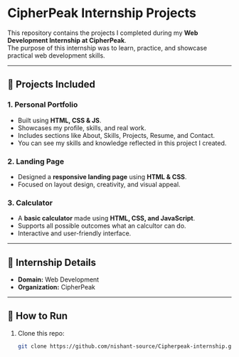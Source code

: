 # CipherPeak Internship Projects

This repository contains the projects I completed during my **Web Development Internship at CipherPeak**.  
The purpose of this internship was to learn, practice, and showcase practical web development skills.

---

## 📂 Projects Included

### 1. Personal Portfolio
- Built using **HTML, CSS & JS**.
- Showcases my profile, skills, and real work.
- Includes sections like About, Skills, Projects, Resume, and Contact.
- You can see my skills and knowledge reflected in this project I created.

### 2. Landing Page
- Designed a **responsive landing page** using **HTML & CSS**.
- Focused on layout design, creativity, and visual appeal.

### 3. Calculator
- A **basic calculator** made using **HTML, CSS, and JavaScript**.
- Supports all possible outcomes what an calcultor can do.
- Interactive and user-friendly interface.

---

## 🚀 Internship Details
- **Domain:** Web Development  
- **Organization:** CipherPeak    

---

## 🔗 How to Run
1. Clone this repo:
   ```bash
   git clone https://github.com/nishant-source/Cipherpeak-internship.git
